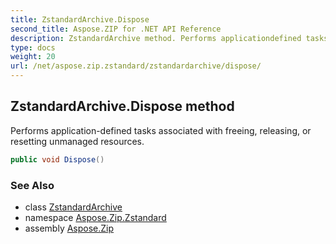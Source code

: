 ```yaml
---
title: ZstandardArchive.Dispose
second_title: Aspose.ZIP for .NET API Reference
description: ZstandardArchive method. Performs applicationdefined tasks associated with freeing releasing or resetting unmanaged resources
type: docs
weight: 20
url: /net/aspose.zip.zstandard/zstandardarchive/dispose/
---
```

## ZstandardArchive.Dispose method

Performs application-defined tasks associated with freeing, releasing, or resetting unmanaged resources.

```csharp
public void Dispose()
```

### See Also

* class [ZstandardArchive](../)
* namespace [Aspose.Zip.Zstandard](../../zstandardarchive/)
* assembly [Aspose.Zip](../../../)



